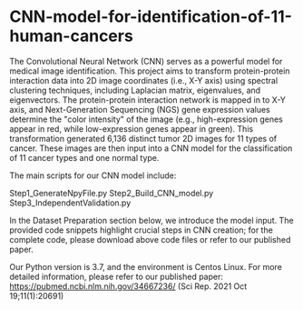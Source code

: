 # CNN-model-for-identification-of-11-human-cancers
The Convolutional Neural Network (CNN) serves as a powerful model for medical image identification. This project aims to transform protein-protein interaction data into 2D image coordinates (i.e., X-Y axis) using spectral clustering techniques, including Laplacian matrix, eigenvalues, and eigenvectors. The protein-protein interaction network is mapped in to X-Y axis, and Next-Generation Sequencing (NGS) gene expression values determine the "color intensity" of the image (e.g., high-expression genes appear in red, while low-expression genes appear in green). This transformation generated 6,136 distinct tumor 2D images for 11 types of cancer. These images are then input into a CNN model for the classification of 11 cancer types and one normal type.

The main scripts for our CNN model include:

Step1_GenerateNpyFile.py
Step2_Build_CNN_model.py
Step3_IndependentValidation.py

In the Dataset Preparation section below, we introduce the model input. The provided code snippets highlight crucial steps in CNN creation; for the complete code, please download above code files or refer to our published paper.

Our Python version is 3.7, and the environment is Centos Linux.
For more detailed information, please refer to our published paper:
https://pubmed.ncbi.nlm.nih.gov/34667236/
(Sci Rep. 2021 Oct 19;11(1):20691)
